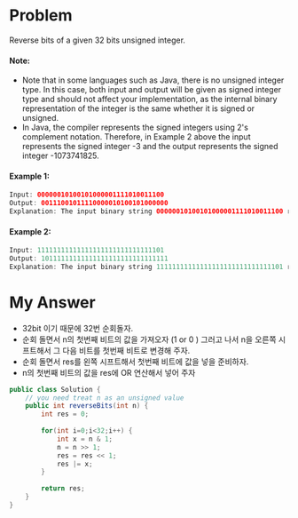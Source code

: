 # Problem

Reverse bits of a given 32 bits unsigned integer.

#### Note:

* Note that in some languages such as Java, there is no unsigned integer type. In this case, both input and output will be given as signed integer type and should not affect your implementation, as the internal binary representation of the integer is the same whether it is signed or unsigned.
* In Java, the compiler represents the signed integers using 2's complement notation. Therefore, in Example 2 above the input represents the signed integer -3 and the output represents the signed integer -1073741825.

#### Example 1:

```swift
Input: 00000010100101000001111010011100
Output: 00111001011110000010100101000000
Explanation: The input binary string 00000010100101000001111010011100 represents the unsigned integer 43261596, so return 964176192 which its binary representation is 00111001011110000010100101000000.
```

#### Example 2:

```swift
Input: 11111111111111111111111111111101
Output: 10111111111111111111111111111111
Explanation: The input binary string 11111111111111111111111111111101 represents the unsigned integer 4294967293, so return 3221225471 which its binary representation is 10101111110010110010011101101001.
```

# My Answer

* 32bit 이기 때문에 32번 순회돌자.
* 순회 돌면서 n의 첫번째 비트의 값을 가져오자 (1 or 0 ) 그러고 나서 n을 오른쪽 시프트해서 그 다음 비트를 첫번째 비트로 변경해 주자.
* 순회 돌면서 res를 왼쪽 시프트해서 첫번째 비트에 값을 넣을 준비하자.
* n의 첫번째 비트의 값을 res에 OR 연산해서 넣어 주자
  
```java
public class Solution {
    // you need treat n as an unsigned value
    public int reverseBits(int n) {
        int res = 0;
        
        for(int i=0;i<32;i++) {            
            int x = n & 1;            
            n = n >> 1;
            res = res << 1;
            res |= x;
        }
        
        return res;
    }
}
```

